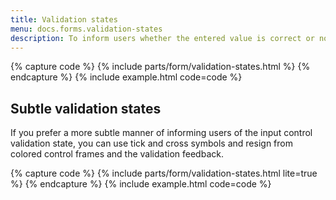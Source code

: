 ```yaml
---
title: Validation states
menu: docs.forms.validation-states
description: To inform users whether the entered value is correct or not, use either of the validation states. Thanks to that, users will immediately know which form elements they need to correct and, if the state displays as invalid, why the value is incorrect.
---
```


{% capture code %}
{% include parts/form/validation-states.html %}
{% endcapture %}
{% include example.html code=code %}


## Subtle validation states

If you prefer a more subtle manner of informing users of the input control validation state, you can use tick and cross symbols and resign from colored control frames and the validation feedback.

{% capture code %}
{% include parts/form/validation-states.html lite=true %}
{% endcapture %}
{% include example.html code=code %}